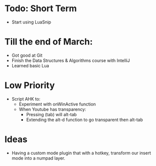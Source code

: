 # Todo: Short Term

- Start using LuaSnip

# Till the end of March:

- Got good at Git
- Finish the Data Structures & Algorithms course with IntelliJ
- Learned basic Lua

# Low Priority

- Script AHK to:
  - Experiment with onWinActive function
  - When Youtube has transparency:
    - Pressing (tab) will alt-tab
    - Extending the alt-d function to go transparent then alt-tab

# Ideas

- Having a custom mode plugin that with a hotkey,
  transform our insert mode into a numpad layer.
